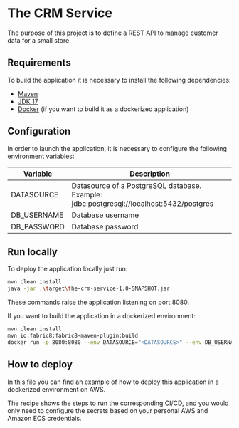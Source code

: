 # The CRM Service

The purpose of this project is to define a REST API to manage customer data for a small store.

## Requirements

To build the application it is necessary to install the following dependencies:

- [Maven](https://maven.apache.org/)
- [JDK 17](https://openjdk.org/projects/jdk/17/)
- [Docker](https://www.docker.com/) (if you want to build it as a dockerized application)

## Configuration

In order to launch the application, it is necessary to configure the following environment variables:

| Variable    | Description                                                                             |
|-------------|-----------------------------------------------------------------------------------------|
| DATASOURCE  | Datasource of a PostgreSQL database. Example: jdbc:postgresql://localhost:5432/postgres |
| DB_USERNAME | Database username                                                                       |
| DB_PASSWORD | Database password                                                                       |


## Run locally

To deploy the application locally just run:

```bash
mvn clean install
java -jar .\target\the-crm-service-1.0-SNAPSHOT.jar
```
These commands raise the application listening on port 8080. 

If you want to build the application in a dockerized environment:
```bash
mvn clean install
mvn io.fabric8:fabric8-maven-plugin:build
docker run -p 8080:8080 --env DATASOURCE="<DATASOURCE>" --env DB_USERNAME="<DB_USERNAME>" --env DB_PASSWORD="<DB_PASSWORD>" the-crm-service
```

## How to deploy

In [this file](./.github/workflows/cicd.yml) you can find an example of how to deploy this application in a dockerized environment on AWS. 

The recipe shows the steps to run the corresponding CI/CD, and you would only need to configure the secrets based on your personal AWS and Amazon ECS credentials.